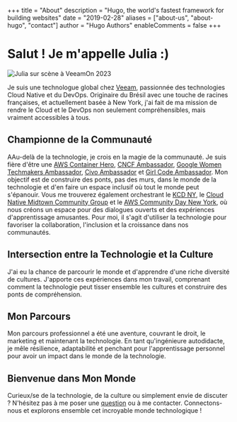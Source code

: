 +++
title = "About"
description = "Hugo, the world's fastest framework for building websites"
date = "2019-02-28"
aliases = ["about-us", "about-hugo", "contact"]
author = "Hugo Authors"
enableComments = false
+++

# Salut ! Je m'appelle Julia :)

![Julia sur scène à VeeamOn 2023](https://blog-imgs-23.s3.amazonaws.com/veeamon23.jpeg)

Je suis une technologue global chez [Veeam](https://www.veeam.com/), passionnée des technologies Cloud Native et du DevOps. Originaire du Brésil avec une touche de racines françaises, et actuellement basée à New York, j'ai fait de ma mission de rendre le Cloud et le DevOps non seulement compréhensibles, mais vraiment accessibles à tous.

## Championne de la Communauté
AAu-delà de la technologie, je crois en la magie de la communauté. Je suis fière d'être une [AWS Container Hero](https://aws.amazon.com/developer/community/heroes/julia-morgado/?did=dh_card&trk=dh_card), [CNCF Ambassador](https://www.cncf.io/people/ambassadors/?_sft_lf-country=us&_sft_lf-expertise=non-technical&p=julia-furst-morgado), [Google Women Techmakers Ambassador](https://developers.google.com/womentechmakers), [Civo Ambassador](https://www.civo.com/ambassadors) et [Girl Code Ambassador](https://www.girl-code.co.uk/). Mon objectif est de construire des ponts, pas des murs, dans le monde de la technologie et d'en faire un espace inclusif où tout le monde peut s'épanouir. Vous me trouverez également orchestrant le [KCD NY](https://community.cncf.io/kcd-new-york/), le [Cloud Native Midtown Community Group](https://community.cncf.io/cloud-native-midtown/) et le [AWS Community Day New York](https://www.awscommunitynewyork.com/), où nous créons un espace pour des dialogues ouverts et des expériences d'apprentissage amusantes. Pour moi, il s'agit d'utiliser la technologie pour favoriser la collaboration, l'inclusion et la croissance dans nos communautés.

## Intersection entre la Technologie et la Culture
J'ai eu la chance de parcourir le monde et d'apprendre d'une riche diversité de cultures. J'apporte ces expériences dans mon travail, comprenant comment la technologie peut tisser ensemble les cultures et construire des ponts de compréhension.

## Mon Parcours
Mon parcours professionnel a été une aventure, couvrant le droit, le marketing et maintenant la technologie. En tant qu'ingénieure autodidacte, je mêle résilience, adaptabilité et penchant pour l'apprentissage personnel pour avoir un impact dans le monde de la technologie.

## Bienvenue dans Mon Monde
Curieux/se de la technologie, de la culture ou simplement envie de discuter ? N'hésitez pas à me poser une [question](/fr/ama) ou à me contacter. Connectons-nous et explorons ensemble cet incroyable monde technologique !
